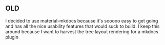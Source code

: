 OLD
--- 

I decided to use material-mkdocs because it's sooooo easy to get going and has all the nice usability features that would suck to build. I keep this around because I want to harvest the tree layout rendering for a mkdocs plugin
